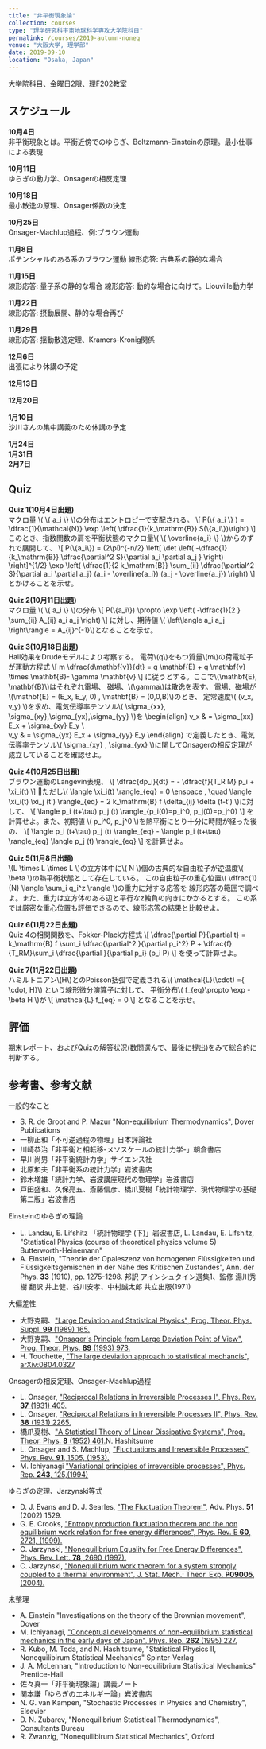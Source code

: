 ```yaml
---
title: "非平衡現象論"
collection: courses
type: "理学研究科宇宙地球科学専攻大学院科目"
permalink: /courses/2019-autumn-noneq
venue: "大阪大学, 理学部"
date: 2019-09-10
location: "Osaka, Japan"
---
```


大学院科目、金曜日2限、理F202教室



スケジュール
-----
**10月4日**  
非平衡現象とは。平衡近傍でのゆらぎ、Boltzmann-Einsteinの原理。最小仕事による表現

**10月11日**  
ゆらぎの動力学、Onsagerの相反定理

**10月18日**  
最小散逸の原理、Onsager係数の決定

**10月25日**  
Onsager-Machlup過程、例:ブラウン運動

**11月8日**  
ポテンシャルのある系のブラウン運動
線形応答: 古典系の静的な場合

**11月15日**  
線形応答: 量子系の静的な場合
線形応答: 動的な場合に向けて。Liouville動力学

**11月22日**  
線形応答: 摂動展開、静的な場合再び

**11月29日**  
線形応答: 揺動散逸定理、Kramers-Kronig関係

**12月6日**  
出張により休講の予定

**12月13日**  

**12月20日**  

**1月10日**  
沙川さんの集中講義のため休講の予定

**1月24日**  
**1月31日**  
**2月7日**  


Quiz
----
**Quiz 1(10月4日出題)**  
マクロ量 \\( \\{ a_i \\} \\)の分布はエントロピーで支配される。
\\[
P(\\{ a_i \\} ) = \dfrac{1}{\mathcal{N}} \exp \left( \dfrac{1}{k_\mathrm{B}}  S(\\{a_i\\})\right)
\\]
このとき、指数関数の肩を平衡状態のマクロ量\\( \\{ \overline{a_i} \\} \\)からのずれで展開して、
\\[
P(\\{a_i\\}) = (2\pi)^{-n/2} \left[ \det \left(
-\dfrac{1}{k_\mathrm{B}} \dfrac{\partial^2 S}{\partial a_i \partial a_j }
 \right)
 \right]^{1/2}
\exp \left(
\dfrac{1}{2 k_\mathrm{B}}
\sum_{ij} \dfrac{\partial^2 S}{\partial a_i \partial a_j} (a_i - \overline{a_i}) (a_j - \overline{a_j})
\right)
\\]
とかけることを示せ。

**Quiz 2(10月11日出題)**  
マクロ量 \\( \\{ a_i \\} \\)の分布
\\[
P(\\{a_i\\}) \propto
\exp \left(
-\dfrac{1}{2 }
\sum_{ij} A_{ij} a_i a_j
\right)
\\]
に対し、期待値 \\( \left\langle a_i a_j \right\rangle = A_{ij}^{-1}\\)となることを示せ。

**Quiz 3(10月18日出題)**  
Hall効果をDrudeモデルにより考察する。
電荷\\(q\\)をもつ質量\\(m\\)の荷電粒子が運動方程式
  \\[
  m \dfrac{d\mathbf{v}}{dt} = q \mathbf{E} + q \mathbf{v} \times
  \mathbf{B}- \gamma \mathbf{v}
  \\]
  に従うとする。ここで\\(\mathbf{E}, \mathbf{B}\\)はそれぞれ電場、
  磁場、\\(\gamma\\)は散逸を表す。
  電場、磁場が\\(\mathbf{E} = (E_x, E_y, 0) , \mathbf{B} = (0,0,B)\\)のとき、
  定常速度\\( (v_x, v_y) \\)を求め、電気伝導率テンソル\\( \sigma_{xx}, \sigma_{xy},\sigma_{yx},\sigma_{yy} \\)を
  \\begin{align}
v_x & = \sigma_{xx} E_x + \sigma_{xy} E_y \\\
v_y & = \sigma_{yx} E_x + \sigma_{yy} E_y
  \\end{align}
  で定義したとき、電気伝導率テンソル\\( \sigma_{xy} , \sigma_{yx} \\)に関してOnsagerの相反定理が成立していることを確認せよ。

**Quiz 4(10月25日出題)**  
ブラウン運動のLangevin表現、
\\[
  \dfrac{dp_i}{dt} = - \dfrac{f}{T_R M} p_i + \xi_i(t)
\\]
ただし\\(  \langle \xi_i(t) \rangle_{eq} = 0 \enspace , \quad \langle \xi_i(t) \xi_j (t') \rangle_{eq} = 2 k_\mathrm{B} f \delta_{ij} \delta (t-t') \\)に対して、
\\[
\langle p_i (t+\tau) p_j (t) \rangle_{p_i(0)=p_i^0, p_j(0)=p_j^0}
\\]
を計算せよ。また、初期値 \\( p_i^0, p_j^0 \\)を熱平衡にとり十分に時間が経った後の、
\\[
\langle p_i (t+\tau) p_j (t) \rangle_{eq} - \langle p_i (t+\tau) \rangle_{eq} \langle p_j (t) \rangle_{eq}
\\]
を計算せよ。

**Quiz 5(11月8日出題)**  
\\(L \times L \times L \\)の立方体中に\\( N \\)個の古典的な自由粒子が逆温度\\( \beta \\)の熱平衡状態として存在している。
この自由粒子の重心位置\\( \dfrac{1}{N} \langle \sum_i q_i^z \rangle \\)の重力に対する応答を
線形応答の範囲で調べよ。また、重力は立方体のある辺と平行なz軸負の向きにかかるとする。
この系では厳密な重心位置も評価できるので、線形応答の結果と比較せよ。

**Quiz 6(11月22日出題)**  
Quiz 4の相関関数を、Fokker-Plack方程式
\\[
 \dfrac{\partial P}{\partial t}
 = k_\mathrm{B} f \sum_i \dfrac{\partial^2 }{\partial p_i^2} P + \dfrac{f}{T_RM}\sum_i \dfrac{\partial }{\partial p_i} (p_i P)
\\]
を使って計算せよ。

**Quiz 7(11月22日出題)**  
ハミルトニアン\\(H\\)とのPoisson括弧で定義される\\( \mathcal{L}(\cdot) =\{ \cdot, H\}\\)
という線形微分演算子に対して、
平衡分布\\( f_{eq}\propto \exp -\beta H \\)が
\\[
\mathcal{L} f_{eq} = 0
\\]
となることを示せ。


評価
---
期末レポート、およびQuizの解答状況(数問選んで、最後に提出)をみて総合的に判断する。


参考書、参考文献
-------------
一般的なこと
* S. R. de Groot and P. Mazur "Non-equilibrium Thermodynamics", Dover Publications
* 一柳正和「不可逆過程の物理」日本評論社
* 川崎恭治「非平衡と相転移-メソスケールの統計力学-」朝倉書店
* 早川尚男「非平衡統計力学」サイエンス社
* 北原和夫「非平衡系の統計力学」岩波書店
* 鈴木増雄「統計力学、岩波講座現代の物理学」岩波書店
* 戸田盛和、久保亮五、斎藤信彦、橋爪夏樹「統計物理学、現代物理学の基礎第二版」岩波書店

Einsteinのゆらぎの理論
* L. Landau, E. Lifshitz 「統計物理学 (下)」岩波書店, L. Landau, E. Lifshitz, "Statistical Physics (course of theoretical physics volume 5) Butterworth-Heinemann"
* A. Einstein, "Theorie der Opaleszenz von homogenen Flüssigkeiten und Flüssigkeitsgemischen in der Nähe des Kritischen Zustandes", Ann. der Phys. **33** (1910), pp. 1275-1298. 邦訳 アインシュタイン選集1、監修 湯川秀樹 翻訳 井上健、谷川安孝、中村誠太郎 共立出版(1971)

大偏差性
* 大野克嗣、["Large Deviation and Statistical Physics", Prog. Theor. Phys. Suppl. **99** (1989) 165.](https://doi.org/10.1143/PTPS.99.165)
* 大野克嗣、["Onsager's Principle from Large Deviation Point of View", Prog. Theor. Phys. **89** (1993) 973.](https://doi.org/10.1143/PTP.89.973)
* H. Touchette, ["The large deviation approach to statistical mechancis", arXiv:0804.0327](http://arxiv.org/abs/0804.0327)

Onsagerの相反定理、Onsager-Machlup過程
* L. Onsager, ["Reciprocal Relations in Irreversible Processes I", Phys. Rev. **37** (1931) 405.](http://prola.aps.org/abstract/PR/v37/i4/p405_1)
* L. Onsager, ["Reciprocal Relations in Irreversible Processes II", Phys. Rev. **38** (1931) 2265.](http://prola.aps.org/abstract/PR/v38/i12/p2265_1)
* 橋爪夏樹、["A Statistical Theory of Linear Dissipative Systems", Prog. Theor. Phys. **8** (1952) 461.](https://doi.org/10.1143/PTP/8.4.461)N. Hashitsume
* L. Onsager and S. Machlup, ["Fluctuations and Irreversible Processes", Phys. Rev. **91**, 1505, (1953).](http://prola.aps.org/abstract/PR/v91/i6/p1505_1)
* M. Ichiyanagi ["Variational principles of irreversible processes", Phys. Rep. **243**, 125,(1994)](http://www.sciencedirect.com/science/article/pii/0370157394900523)


ゆらぎの定理、Jarzynski等式
* D. J. Evans and  D. J. Searles, ["The Fluctuation Theorem"</a>, Adv. Phys. **51** (2002) 1529.](http://taylorandfrancis.metapress.com/index/GY5R6P9XX8RYVXGR.pdf)
* G. E. Crooks, ["Entropy production fluctuation theorem and
    the non equilibrium work relation for free energy
  differences", Phys. Rev. E **60**, 2721, (1999).]()
* C. Jarzynski, ["Nonequilibrium Equality for Free Energy
  Differences", Phys. Rev. Lett. **78**, 2690 (1997).]()
*  C. Jarzynski, ["Nonequilibrium  work theorem for a system strongly coupled to a thermal environment", J. Stat. Mech.: Theor. Exp. **P09005**, (2004).]()

未整理
* A. Einstein "Investigations on the theory of the Brownian movement", Dover
* M. Ichiyanagi, ["Conceptual developments of non-equilibrium statistical mechanics in the early days of Japan", Phys. Rep. **262** (1995) 227.](http://www.sciencedirect.com/science?_ob=MImg&_imagekey=B6TVP-3YF4GW9-6-2&_cdi=5540&_user=5735665&_orig=browse&_coverDate=11%2F30%2F1995&_sk=997379994&view=c&wchp=dGLzVlz-zSkWA&md5=eb16ad3f3147413c76cc65ec10af35e6&ie=/sdarticle.pdf)
* R. Kubo, M. Toda, and N. Hashitsume, "Statistical Physics II, Nonequilibirum Statistical Mechanics" Spinter-Verlag
* J. A. McLennan, "Introduction to Non-equilibrium Statistical Mechanics" Prentice-Hall
* 佐々真一「非平衡現象論」講義ノート
* 関本謙「ゆらぎのエネルギー論」岩波書店
* N. G. van Kampen, "Stochastic Processes in Physics and Chemistry", Elsevier
* D. N. Zubarev, "Nonequilibrium Statistical Thermodynamics", Consultants Bureau
* R. Zwanzig, "Nonequilibirum Statistical Mechanics", Oxford
